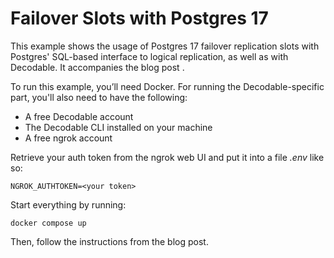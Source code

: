# Failover Slots with Postgres 17

This example shows the usage of Postgres 17 failover replication slots with Postgres' SQL-based interface to logical replication, as well as with Decodable.
It accompanies the blog post <TODO>.

To run this example, you’ll need Docker. For running the Decodable-specific part, you'll also need to have the following:

* A free Decodable account
* The Decodable CLI installed on your machine
* A free ngrok account

Retrieve your auth token from the ngrok web UI and put it into a file _.env_ like so:

```
NGROK_AUTHTOKEN=<your token>
```

Start everything by running:

```
docker compose up
```

Then, follow the instructions from the blog post.
